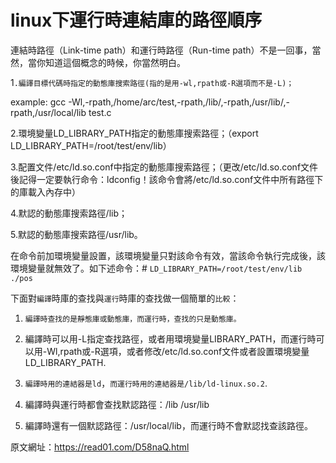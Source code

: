 # linux下運行時連結庫的路徑順序


連結時路徑（Link-time path）和運行時路徑（Run-time path）不是一回事，當然，當你知道這個概念的時候，你當然明白。

1`.編譯目標代碼時指定的動態庫搜索路徑(指的是用-wl,rpath或-R選項而不是-L)；`

example: gcc -Wl,-rpath,/home/arc/test,-rpath,/lib/,-rpath,/usr/lib/,-rpath,/usr/local/lib test.c

2.環境變量LD_LIBRARY_PATH指定的動態庫搜索路徑；（export LD_LIBRARY_PATH=/root/test/env/lib）

3.配置文件/etc/ld.so.conf中指定的動態庫搜索路徑；（更改/etc/ld.so.conf文件後記得一定要執行命令：ldconfig！該命令會將/etc/ld.so.conf文件中所有路徑下的庫載入內存中）

4.默認的動態庫搜索路徑/lib；


5.默認的動態庫搜索路徑/usr/lib。


在命令前加環境變量設置，該環境變量只對該命令有效，當該命令執行完成後，該環境變量就無效了。如下述命令：# `LD_LIBRARY_PATH=/root/test/env/lib ./pos`

下面對`編譯`時庫的查找與`運行`時庫的查找做一個簡單的`比較`：

1. `編譯時查找的是靜態庫或動態庫，而運行時，查找的只是動態庫。`

2. 編譯時可以用-L指定查找路徑，或者用環境變量LIBRARY_PATH，而運行時可以用-Wl,rpath或-R選項，或者修改/etc/ld.so.conf文件或者設置環境變量LD_LIBRARY_PATH.

3. `編譯時用的連結器是ld`，`而運行時用的連結器是/lib/ld-linux.so.2`.

4. 編譯時與運行時都會查找默認路徑：/lib /usr/lib

5. 編譯時還有一個默認路徑：/usr/local/lib，而運行時不會默認找查該路徑。

原文網址：https://read01.com/D58naQ.html